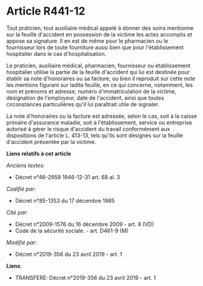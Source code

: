 # Article R441-12

Tout praticien, tout auxiliaire médical appelé à donner des soins mentionne sur la feuille d'accident en possession de la
victime les actes accomplis et appose sa signature. Il en est de même pour le pharmacien ou le fournisseur lors de toute
fourniture aussi bien que pour l'établissement hospitalier dans le cas d'hospitalisation. 

Le praticien, auxiliaire médical, pharmacien, fournisseur ou établissement hospitalier utilise la partie de la feuille
d'accident qui lui est destinée pour établir sa note d'honoraires ou sa facture, ou bien il reproduit sur cette note les
mentions figurant sur ladite feuille, en ce qui concerne, notamment, les nom et prénoms et adresse, numéro d'immatriculation
de la victime, désignation de l'employeur, date de l'accident, ainsi que toutes circonstances particulières qu'il lui
paraîtrait utile de signaler. 

La note d'honoraires ou la facture est adressée, selon le cas, soit à la caisse primaire d'assurance maladie, soit à
l'établissement, service ou entreprise autorisé à gérer le risque d'accident du travail conformément aux dispositions de
l'article L. 413-13, tels qu'ils sont désignés sur la feuille d'accident présentée par la victime.

**Liens relatifs à cet article**

_Anciens textes_:

  - Décret n°46-2959 1946-12-31 art. 68 al. 3

_Codifié par_:

  - Décret n°85-1353 du 17 décembre 1985

_Cité par_:

  - Décret n°2009-1576 du 16 décembre 2009 - art. 8 (VD)
  - Code de la sécurité sociale. - art. D461-9 (M)

_Modifié par_:

  - Décret n°2019-356 du 23 avril 2019 - art. 1

**Liens**:

  - TRANSFERE: Décret n°2019-356 du 23 avril 2019 - art. 1
